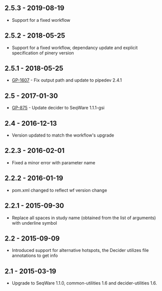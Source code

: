 ## 2.5.3 - 2019-08-19
- Support for a fixed workflow
## 2.5.2 - 2018-05-25
- Support for a fixed workflow, dependancy update and explicit specification of pinery version
## 2.5.1 - 2018-05-25
- [GP-1607](https://jira.oicr.on.ca/browse/GP-1607) - Fix output path and update to pipedev 2.4.1
## 2.5 - 2017-01-30
- [GP-875](https://jira.oicr.on.ca/browse/GP-875) - Update decider to SeqWare 1.1.1-gsi
## 2.4   - 2016-12-13
- Version updated to match the workflow's upgrade
## 2.2.3 - 2016-02-01
- Fixed a minor error with parameter name
## 2.2.2 - 2016-01-19
- pom.xml changed to reflect wf version change
## 2.2.1 - 2015-09-30
- Replace all spaces in study name (obtained from the list of arguments) with underline symbol
## 2.2   - 2015-09-09
- Introduced support for alternative hotspots, the Decider utilizes file annotations to get info
## 2.1   - 2015-03-19
- Upgrade to SeqWare 1.1.0, common-utilities 1.6 and decider-utilities 1.6.
